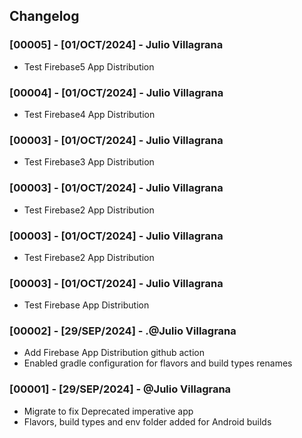 ## Changelog

### [00005] -  [01/OCT/2024] - Julio Villagrana
- Test Firebase5 App Distribution

### [00004] -  [01/OCT/2024] - Julio Villagrana
- Test Firebase4 App Distribution

### [00003] -  [01/OCT/2024] - Julio Villagrana
- Test Firebase3 App Distribution

### [00003] -  [01/OCT/2024] - Julio Villagrana
- Test Firebase2 App Distribution

### [00003] -  [01/OCT/2024] - Julio Villagrana
- Test Firebase2 App Distribution

### [00003] -  [01/OCT/2024] - Julio Villagrana
- Test Firebase App Distribution

### [00002] - [29/SEP/2024] - .@Julio Villagrana
- Add Firebase App Distribution github action
- Enabled gradle configuration for flavors and build types renames

### [00001] - [29/SEP/2024] - @Julio Villagrana

- Migrate to fix Deprecated imperative app
- Flavors, build types and env folder added for Android builds
